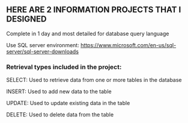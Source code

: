 
## HERE ARE 2 INFORMATION PROJECTS THAT I DESIGNED

Complete in 1 day and most detailed for database query language

Use SQL server environment: https://www.microsoft.com/en-us/sql-server/sql-server-downloads


 ### Retrieval types included in the project:
 
 <p>  SELECT: Used to retrieve data from one or more tables in the database  </p>
 <p>  INSERT: Used to add new data to the table </p>
 <p>  UPDATE: Used to update existing data in the table </p>
 <p>  DELETE: Used to delete data from the table </p>

